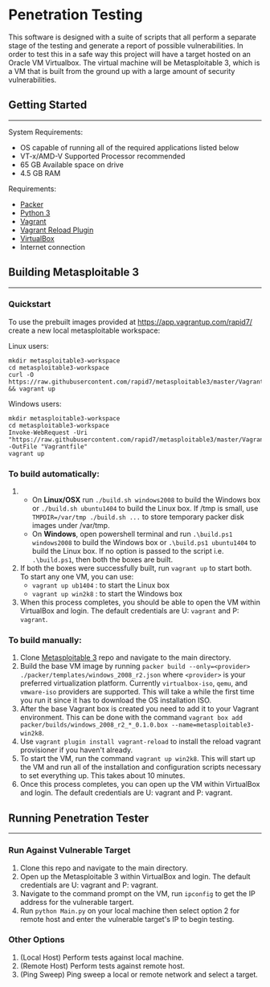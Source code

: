 # Penetration Testing
This software is designed with a suite of scripts that all perform a separate stage of the testing and generate a report of possible vulnerabilities. In order to test this in a safe way this project will have a target hosted on an Oracle VM Virtualbox. The virtual machine will be Metasploitable 3, which is a VM that is built from the ground up with a large amount of security vulnerabilities.

## Getting Started
------------------

System Requirements:
* OS capable of running all of the required applications listed below
* VT-x/AMD-V Supported Processor recommended
* 65 GB Available space on drive
* 4.5 GB RAM

Requirements:

* [Packer](https://www.packer.io/intro/getting-started/install.html)
* [Python 3](https://www.python.org/downloads/)
* [Vagrant](https://www.vagrantup.com/docs/installation/)
* [Vagrant Reload Plugin](https://github.com/aidanns/vagrant-reload#installation)
* [VirtualBox](https://www.virtualbox.org/wiki/Downloads)
* Internet connection

## Building Metasploitable 3
----------------------------

### Quickstart

To use the prebuilt images provided at https://app.vagrantup.com/rapid7/ create a new local metasploitable workspace:

Linux users:
```
mkdir metasploitable3-workspace
cd metasploitable3-workspace
curl -O https://raw.githubusercontent.com/rapid7/metasploitable3/master/Vagrantfile && vagrant up
```
Windows users:
```
mkdir metasploitable3-workspace
cd metasploitable3-workspace
Invoke-WebRequest -Uri "https://raw.githubusercontent.com/rapid7/metasploitable3/master/Vagrantfile" -OutFile "Vagrantfile"
vagrant up
```

### To build automatically:

1. - On **Linux/OSX** run `./build.sh windows2008` to build the Windows box or `./build.sh ubuntu1404` to build the Linux box. If /tmp is small, use `TMPDIR=/var/tmp ./build.sh ...` to store temporary packer disk images under /var/tmp.
   - On **Windows**, open powershell terminal and run `.\build.ps1 windows2008` to build the Windows box or `.\build.ps1 ubuntu1404` to build the Linux box. If no option is passed to the script i.e. `.\build.ps1`, then both the boxes are built.
2. If both the boxes were successfully built, run `vagrant up` to start both. To start any one VM, you can use:
    - `vagrant up ub1404` : to start the Linux box
    - `vagrant up win2k8` : to start the Windows box
3. When this process completes, you should be able to open the VM within VirtualBox and login. The default credentials are U: `vagrant` and P: `vagrant`.

### To build manually:

1. Clone [Metasploitable 3](https://github.com/rapid7/metasploitable3) repo and navigate to the main directory.
2. Build the base VM image by running `packer build --only=<provider> ./packer/templates/windows_2008_r2.json` where `<provider>` is your preferred virtualization platform. Currently `virtualbox-iso`, `qemu`, and `vmware-iso` providers are supported. This will take a while the first time you run it since it has to download the OS installation ISO.
3. After the base Vagrant box is created you need to add it to your Vagrant environment. This can be done with the command `vagrant box add packer/builds/windows_2008_r2_*_0.1.0.box --name=metasploitable3-win2k8`.
4. Use `vagrant plugin install vagrant-reload` to install the reload vagrant provisioner if you haven't already.
5. To start the VM, run the command `vagrant up win2k8`. This will start up the VM and run all of the installation and configuration scripts necessary to set everything up. This takes about 10 minutes.
6. Once this process completes, you can open up the VM within VirtualBox and login. The default credentials are U: vagrant and P: vagrant.

## Running Penetration Tester
------------------------------

### Run Against Vulnerable Target
1. Clone this repo and navigate to the main directory.
2. Open up the Metasploitable 3 within VirtualBox and login. The default credentials are U: vagrant and P: vagrant.
3. Navigate to the command prompt on the VM, run `ipconfig` to get the IP address for the vulnerable targert.
4. Run `python Main.py` on your local machine then select option 2 for remote host and enter the vulnerable target's IP to begin testing.

### Other Options
1. (Local Host) Perform tests against local machine.
2. (Remote Host) Perform tests against remote host.
3. (Ping Sweep) Ping sweep a local or remote network and select a target. 


